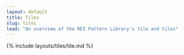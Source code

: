 ```yaml
---
layout: default
title: Tiles
slug: tiles
lead: "An overview of the REI Pattern Library's tile and tiles"
---
```


{% include layouts/tiles/tile.md %}
